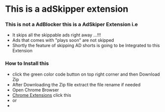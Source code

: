 # This is a adSkipper extension

### This is not a AdBlocker this is a AdSkiper Extension i.e

- It skips all the skippable ads right away ...!!!
- Ads that comes with "plays soon" are not skipped
- Shortly the feature of skipping AD shorts is going to be Integrated to this Extension

### How to Install this

- click the green color code button on top right corner and then Download Zip
- After Downloading the Zip file extract the file rename if needed
- Open Chrome Browser
- [Chrome Extensions](chrome://extensions/) click this
- or
-
